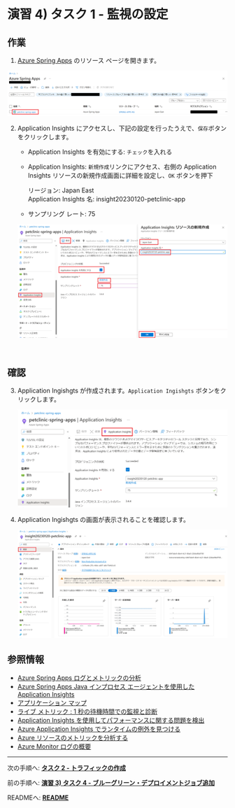 # 演習 4) タスク 1 - 監視の設定

## 作業

1. [Azure Spring Apps](https://portal.azure.com/#view/HubsExtension/BrowseResource/resourceType/Microsoft.AppPlatform%2FSpring) のリソース ページを開きます。
　　
<img src="../images/P4-01-visit-app.png" width="700">

2. Application Insights にアクセスし、下記の設定を行ったうえで、`保存`ボタンをクリックします。

    - Application Insights を有効にする: `チェック`を入れる

    - Application Insights: `新規作成`リンクにアクセス、右側の Application Insights リソースの新規作成画面に詳細を設定し、`OK` ボタンを押下

        リージョン: Japan East <br>
        Application Insights 名: insight20230120-petclinic-app

    - サンプリング レート: 75

    <img src="../images/P4-01-new-insights-details.png" width="700">

<br>

## 確認
3. Application Ingishgts が作成されます。`Application Ingishgts` ボタンをクリックします。

    <img src="../images/P4-01-open-application-insights.png" width="700">


4. Application Ingishgts の画面が表示されることを確認します。

    <img src="../images/P4-01-show-application-ingishts-top.png" width="700">

## 参照情報
- <a href="https://learn.microsoft.com/ja-jp/azure/spring-apps/diagnostic-services" target="_blank">Azure Spring Apps ログとメトリックの分析</a>
- <a href="https://learn.microsoft.com/ja-jp/azure/spring-apps/how-to-application-insights?pivots=sc-standard-tier" target="_blank">Azure Spring Apps Java インプロセス エージェントを使用した Application Insights</a>
- <a href="https://learn.microsoft.com/ja-jp/azure/azure-monitor/app/app-map" target="_blank">アプリケーション マップ</a>
- <a href="https://learn.microsoft.com/ja-jp/azure/azure-monitor/app/live-stream" target="_blank">ライブ メトリック : 1 秒の待機時間での監視と診断</a>
- <a href="https://learn.microsoft.com/ja-jp/azure/azure-monitor/app/tutorial-performance" target="_blank">Application Insights を使用してパフォーマンスに関する問題を検出</a>
- <a href="https://learn.microsoft.com/ja-jp/azure/azure-monitor/app/tutorial-runtime-exceptions" target="_blank">Azure Application Insights でランタイムの例外を見つける</a>
- <a href="https://learn.microsoft.com/ja-jp/azure/azure-monitor/essentials/tutorial-metrics" target="_blank">Azure リソースのメトリックを分析する</a>
- <a href="https://learn.microsoft.com/ja-jp/azure/azure-monitor/logs/data-platform-logs" target="_blank">Azure Monitor ログの概要</a>
---
次の手順へ: [**タスク 2 - トラフィックの作成**](P4-02.md)

前の手順へ: [**演習 3) タスク 4 - ブルーグリーン・デプロイメントジョブ追加**](P3-04.md)

READMEへ: [**README**](../README.md#%E6%93%8D%E4%BD%9C%E6%89%8B%E9%A0%86) 


